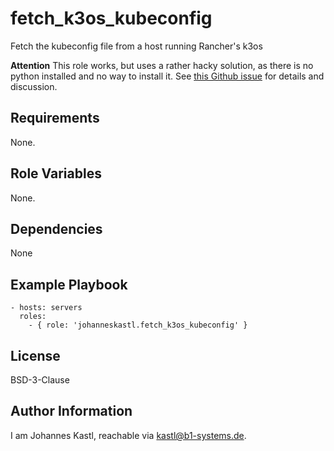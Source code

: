 fetch_k3os_kubeconfig
=========

Fetch the kubeconfig file from a host running Rancher's k3os

**Attention**
 This role works, but uses a rather hacky solution, as there is no python installed and no way to install it.
See [this Github issue](https://github.com/rancher/k3os/issues/296) for details and discussion.

Requirements
------------

None.

Role Variables
--------------

None.

Dependencies
------------

None

Example Playbook
----------------

    - hosts: servers
      roles:
        - { role: 'johanneskastl.fetch_k3os_kubeconfig' }

License
-------

BSD-3-Clause

Author Information
------------------

I am Johannes Kastl, reachable via kastl@b1-systems.de.
